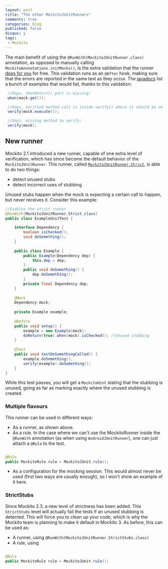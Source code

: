 ```yaml
---
layout: post
title: "The other MockitoJUnitRunners"
comments: true
categories: blog
published: false
disqus: y
tags:
 - Mockito
---
```


The main benefit of using the `@RunWith(MockitoJUnitRunner.class)` annotation, as opposed to manually calling `MockitoAnnnotations.initMocks()`, is the extra validation that the runner [does for you](http://stackoverflow.com/questions/10806345/runwithmockitojunitrunner-class-vs-mockitoannotations-initmocksthis) for free. This validation runs as an `@After` hook, making sure that the errors are reported in the same test as they occur. The [javadocs](https://static.javadoc.io/org.mockito/mockito-core/2.7.22/org/mockito/Mockito.html#validateMockitoUsage()) list a bunch of examples that would fail, thanks to this validation:

```java
 //Oops, thenReturn() part is missing:
 when(mock.get());

 //Oops, verified method call is inside verify() where it should be on the outside:
 verify(mock.execute());

 //Oops, missing method to verify:
 verify(mock);
 ```
 
## New runner
 
Mockito 2.1 introduced a new runner, capable of one extra level of verification, which has since become the default behavior of the `MockitoJUnitRunner`. This runner, called [`MockitoJUnitRunner.Strict`](https://github.com/mockito/mockito/blob/v2.8.29/src/main/java/org/mockito/junit/MockitoJUnitRunner.java#L120), is able to do two things:

- detect unused stubs
- detect incorrect uses of stubbing

Unused stubs happen when the mock is expecting a certain call to happen, but never receives it. Consider this example:

```java
//Enables the strict runner
@RunWith(MockitoJUnitRunner.Strict.class)
public class ExampleUnitTest {

    interface Dependency {
	    boolean isChecked();
		void doSomething();
	}
	
	public class Example {
	    public Example(Dependency dep) { 
		    this.dep = dep;
		}
		public void doSomething() {
		    dep.doSomething();
		}
		private final Dependency dep;
	}
	
	@Mock
	Dependency mock;
	
	private Example example;
	
	@Before
	public void setup() {
	    example = new Example(mock);
		doReturn(true).when(mock).isChecked(); //Unused stubbing
	}
	
	@Test
	public void testDoSomethingCalled() {
	    example.doSomething();
		verify(example).doSomething();
	}
}

```

While this test passes, you will get a `MockitoHint` stating that the stubbing is unused, going as far as marking exactly where the unused stubbing is created. 

### Multiple flavours

This runner can be used in different ways:
- As a runner, as shown above.
- As a rule. In the case where we can't use the MockitoRunner inside the `@RunWith` annotation (as when using `AndroidJUnitRunner`), one can just attach a `@Rule` to the test.

```java

@Rule
public MockitoRule rule = MockitoJUnit.rule();
```
- As a configuration for the mocking session. This would almost never be used (first two ways are usually enough), so I won't show an example of it here.


### StrictStubs

Since Mockito 2.3, a new level of strictness has been added. This `StrictStubs` level will actually fail the tests if an unused stubbing is detected. This will force you to clean up your code, which is why the Mockito team is planning to make it default in Mockito 3. As before, this can be used as:

- A runner, using `@RunWith(MockitoJUnitRunner.StrictStubs.class)`
- A rule, using 

```java

@Rule
public MockitoRule rule = MockitoJUnit.rule();
```
